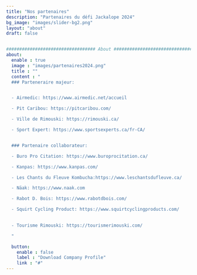 ```yaml
---
title: "Nos partenaires"
description: "Partenaires du défi Jackalope 2024"
bg_image: "images/slider-bg2.png"
layout: "about"
draft: false


################################## About #####################################
about:
  enable : true
  image : "images/partenaires2024.png"
  title : ""
  content : "
  ### Parteneraire majeur:


  - Airmedic: https://www.airmedic.net/accueil

  - Pit Caribou: https://pitcaribou.com/

  - Ville de Rimouski: https://rimouski.ca/

  - Sport Expert: https://www.sportsexperts.ca/fr-CA/


  ### Partenaire collaborateur:

  - Buro Pro Citation: https://www.buroprocitation.ca/

  - Kanpas: https://www.kanpas.com/

  - Les Chants du Fleuve Kombucha:https://www.leschantsdufleuve.ca/

  - Näak: https://www.naak.com

  - Rabot D. Bois: https://www.rabotdbois.com/

  - Squirt Cycling Product: https://www.squirtcyclingproducts.com/

  
  - Tourisme Rimouski: https://tourismerimouski.com/

  "

  button:
    enable : false
    label : "Download Company Profile"
    link : "#"
---
```

